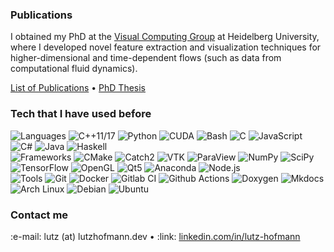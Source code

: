 <h3>Publications</h3>

I obtained my PhD at the [Visual Computing Group](https://vcg.iwr.uni-heidelberg.de/) at Heidelberg University, where I developed novel feature extraction and visualization techniques for higher-dimensional and time-dependent flows (such as data from computational fluid dynamics).

[List of Publications](https://vcg.iwr.uni-heidelberg.de/people/hofmann/) • [PhD Thesis](http://dx.doi.org/10.11588/heidok.00032028)

<h3>Tech that I have used before</h3>

![Languages](https://img.shields.io/static/v1?label=&message=Languages:&color=005896&style=flat-square)
![C++11/17](https://img.shields.io/static/v1?logo=cplusplus&label=&message=C%2B%2B11/17&color=333&style=flat-square&link=)
![Python](https://img.shields.io/static/v1?logo=python&label=&message=Python&color=333&style=flat-square&link=)
![CUDA](https://img.shields.io/static/v1?logo=nvidia&label=&message=CUDA&color=333&style=flat-square&link=)
![Bash](https://img.shields.io/static/v1?logo=gnubash&label=&message=Bash&color=333&style=flat-square&link=)
![C](https://img.shields.io/static/v1?logo=c&label=&message=C&color=333&style=flat-square&link=)
![JavaScript](https://img.shields.io/static/v1?logo=javascript&label=&message=JavaScript&color=333&style=flat-square&link=)
![C#](https://img.shields.io/static/v1?logo=csharp&label=&message=C%23&color=333&style=flat-square&link=)
![Java](https://img.shields.io/static/v1?logo=java&label=&message=Java&color=333&style=flat-square&link=)
![Haskell](https://img.shields.io/static/v1?logo=haskell&label=&message=Haskell&color=333&style=flat-square&link=)
<br/>
![Frameworks](https://img.shields.io/static/v1?label=&message=Frameworks:&color=005896&style=flat-square)
![CMake](https://img.shields.io/static/v1?logo=CMake&label=&message=CMake&color=333&style=flat-square&link=)
![Catch2](https://img.shields.io/static/v1?logo=Catch2&label=&message=Catch2&color=333&style=flat-square&link=)
![VTK](https://img.shields.io/static/v1?logo=VTK&label=&message=VTK&color=333&style=flat-square&link=)
![ParaView](https://img.shields.io/static/v1?logo=ParaView&label=&message=ParaView&color=333&style=flat-square&link=)
![NumPy](https://img.shields.io/static/v1?logo=NumPy&label=&message=NumPy&color=333&style=flat-square&link=)
![SciPy](https://img.shields.io/static/v1?logo=SciPy&label=&message=SciPy&color=333&style=flat-square&link=)
![TensorFlow](https://img.shields.io/static/v1?logo=TensorFlow&label=&message=TensorFlow&color=333&style=flat-square&link=)
![OpenGL](https://img.shields.io/static/v1?logo=OpenGL&label=&message=OpenGL&color=333&style=flat-square&link=)
![Qt5](https://img.shields.io/static/v1?logo=Qt&label=&message=Qt5&color=333&style=flat-square&link=)
![Anaconda](https://img.shields.io/static/v1?logo=Anaconda&label=&message=Conda&color=333&style=flat-square&link=)
![Node.js](https://img.shields.io/static/v1?logo=Node.js&label=&message=Node.js&color=333&style=flat-square&link=)
<br/>
![Tools](https://img.shields.io/static/v1?label=&message=Tools:&color=005896&style=flat-square)
![Git](https://img.shields.io/static/v1?logo=Git&label=&message=Git&color=333&style=flat-square&link=)
![Docker](https://img.shields.io/static/v1?logo=Docker&label=&message=Docker&color=333&style=flat-square&link=)
![Gitlab CI](https://img.shields.io/static/v1?logo=Gitlab&label=&message=Gitlab+CI&color=333&style=flat-square&link=)
![Github Actions](https://img.shields.io/static/v1?logo=Github&label=&message=Github+Actions&color=333&style=flat-square&link=)
![Doxygen](https://img.shields.io/static/v1?logo=Doxygen&label=&message=Doxygen&color=333&style=flat-square&link=)
![Mkdocs](https://img.shields.io/static/v1?logo=Mkdocs&label=&message=Mkdocs&color=333&style=flat-square&link=)
![Arch Linux](https://img.shields.io/static/v1?logo=ArchLinux&label=&message=Arch+Linux&color=333&style=flat-square&link=)
![Debian](https://img.shields.io/static/v1?logo=Debian&label=&message=Debian&color=333&style=flat-square&link=)
![Ubuntu](https://img.shields.io/static/v1?logo=Ubuntu&label=&message=Ubuntu&color=333&style=flat-square&link=)


<h3>Contact me</h3>
:e-mail: lutz (at) lutzhofmann.dev • 
:link: <a href="https://www.linkedin.com/in/lutz-hofmann">linkedin.com/in/lutz-hofmann</a>
